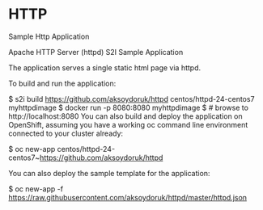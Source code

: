 # HTTP
Sample Http Application

Apache HTTP Server (httpd) S2I Sample Application

The application serves a single static html page via httpd.

To build and run the application:

$ s2i build https://github.com/aksoydoruk/httpd centos/httpd-24-centos7 myhttpdimage
$ docker run -p 8080:8080 myhttpdimage
$ # browse to http://localhost:8080
You can also build and deploy the application on OpenShift, assuming you have a working oc command line environment connected to your cluster already:

$ oc new-app centos/httpd-24-centos7~https://github.com/aksoydoruk/httpd

You can also deploy the sample template for the application:

$ oc new-app -f https://raw.githubusercontent.com/aksoydoruk/httpd/master/httpd.json
